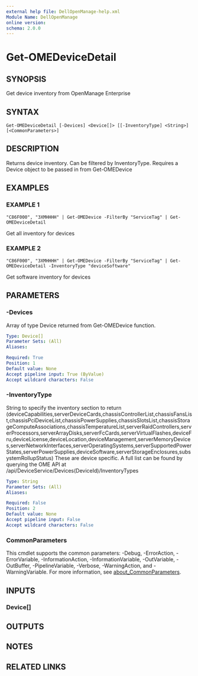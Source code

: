 ```yaml
---
external help file: DellOpenManage-help.xml
Module Name: DellOpenManage
online version:
schema: 2.0.0
---
```


# Get-OMEDeviceDetail

## SYNOPSIS
Get device inventory from OpenManage Enterprise

## SYNTAX

```
Get-OMEDeviceDetail [-Devices] <Device[]> [[-InventoryType] <String>] [<CommonParameters>]
```

## DESCRIPTION
Returns device inventory.
Can be filtered by InventoryType. 
Requires a Device object to be passed in from Get-OMEDevice

## EXAMPLES

### EXAMPLE 1
```
"C86F000", "3XMHHHH" | Get-OMEDevice -FilterBy "ServiceTag" | Get-OMEDeviceDetail
```

Get all inventory for devices

### EXAMPLE 2
```
"C86F000", "3XMHHHH" | Get-OMEDevice -FilterBy "ServiceTag" | Get-OMEDeviceDetail -InventoryType "deviceSoftware"
```

Get software inventory for devices

## PARAMETERS

### -Devices
Array of type Device returned from Get-OMEDevice function.

```yaml
Type: Device[]
Parameter Sets: (All)
Aliases:

Required: True
Position: 1
Default value: None
Accept pipeline input: True (ByValue)
Accept wildcard characters: False
```

### -InventoryType
String to specify the inventory section to return (deviceCapabilities,serverDeviceCards,chassisControllerList,chassisFansList,chassisPciDeviceList,chassisPowerSupplies,chassisSlotsList,chassisStorageComputeAssociations,chassisTemperatureList,serverRaidControllers,serverProcessors,serverArrayDisks,serverFcCards,serverVirtualFlashes,deviceFru,deviceLicense,deviceLocation,deviceManagement,serverMemoryDevices,serverNetworkInterfaces,serverOperatingSystems,serverSupportedPowerStates,serverPowerSupplies,deviceSoftware,serverStorageEnclosures,subsystemRollupStatus)
These are device specific.
A full list can be found by querying the OME API at /api/DeviceService/Devices(DeviceId)/InventoryTypes

```yaml
Type: String
Parameter Sets: (All)
Aliases:

Required: False
Position: 2
Default value: None
Accept pipeline input: False
Accept wildcard characters: False
```

### CommonParameters
This cmdlet supports the common parameters: -Debug, -ErrorAction, -ErrorVariable, -InformationAction, -InformationVariable, -OutVariable, -OutBuffer, -PipelineVariable, -Verbose, -WarningAction, and -WarningVariable. For more information, see [about_CommonParameters](http://go.microsoft.com/fwlink/?LinkID=113216).

## INPUTS

### Device[]
## OUTPUTS

## NOTES

## RELATED LINKS
